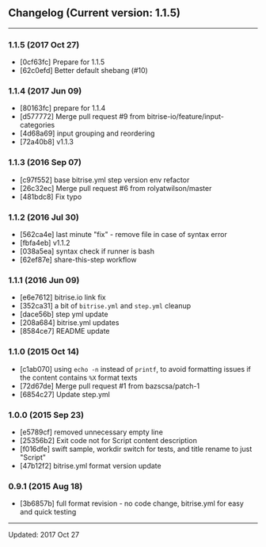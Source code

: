 ## Changelog (Current version: 1.1.5)

-----------------

### 1.1.5 (2017 Oct 27)

* [0cf63fc] Prepare for 1.1.5
* [62c0efd] Better default shebang (#10)

### 1.1.4 (2017 Jun 09)

* [80163fc] prepare for 1.1.4
* [d577772] Merge pull request #9 from bitrise-io/feature/input-categories
* [4d68a69] input grouping and reordering
* [72a40b8] v1.1.3

### 1.1.3 (2016 Sep 07)

* [c97f552] base bitrise.yml step version env refactor
* [26c32ec] Merge pull request #6 from rolyatwilson/master
* [481bdc8] Fix typo

### 1.1.2 (2016 Jul 30)

* [562ca4e] last minute "fix" - remove file in case of syntax error
* [fbfa4eb] v1.1.2
* [038a5ea] syntax check if runner is bash
* [62ef87e] share-this-step workflow

### 1.1.1 (2016 Jun 09)

* [e6e7612] bitrise.io link fix
* [352ca31] a bit of `bitrise.yml` and `step.yml` cleanup
* [dace56b] step yml update
* [208a684] bitrise.yml updates
* [8584ce7] README update

### 1.1.0 (2015 Oct 14)

* [c1ab070] using `echo -n` instead of `printf`, to avoid formatting issues if the content contains `%X` format texts
* [72d67de] Merge pull request #1 from bazscsa/patch-1
* [6854c27] Update step.yml

### 1.0.0 (2015 Sep 23)

* [e5789cf] removed unnecessary empty line
* [25356b2] Exit code not for Script content description
* [f016dfe] swift sample, workdir switch for tests, and title rename to just "Script"
* [47b12f2] bitrise.yml format version update

### 0.9.1 (2015 Aug 18)

* [3b6857b] full format revision - no code change, bitrise.yml for easy and quick testing

-----------------

Updated: 2017 Oct 27